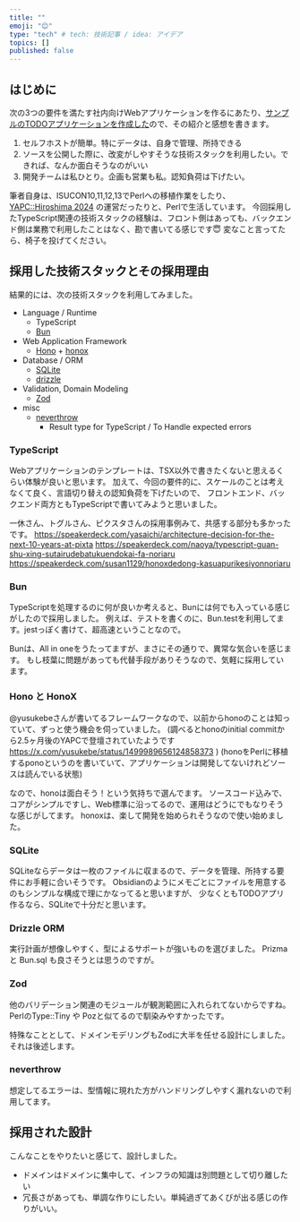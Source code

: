```yaml
---
title: ""
emoji: "😊"
type: "tech" # tech: 技術記事 / idea: アイデア
topics: []
published: false
---
```


## はじめに

次の3つの要件を満たす社内向けWebアプリケーションを作るにあたり、[サンプルのTODOアプリケーションを作成した](https://github.com/kfly8/sample-todoapp-honox-zod-drizzle)ので、その紹介と感想を書きます。

1. セルフホストが簡単。特にデータは、自身で管理、所持できる
2. ソースを公開した際に、改変がしやすそうな技術スタックを利用したい。できれば、なんか面白そうなのがいい
3. 開発チームは私ひとり。企画も営業も私。認知負荷は下げたい。

筆者自身は、ISUCON10,11,12,13でPerlへの移植作業をしたり、[YAPC::Hiroshima 2024](https://yapcjapan.org/2024hiroshima/) の運営だったりと、Perlで生活しています。
今回採用したTypeScript関連の技術スタックの経験は、フロント側はあっても、バックエンド側は業務で利用したことはなく、勘で書いてる感じです😇
変なこと言ってたら、椅子を投げてください。

## 採用した技術スタックとその採用理由

結果的には、次の技術スタックを利用してみました。

- Language / Runtime
    - TypeScript
    - [Bun](https://bun.sh/)
- Web Application Framework
    - [Hono](https://hono.dev/) + [honox](https://github.com/honojs/honox)
- Database / ORM
    - [SQLite](https://www.sqlite.org/)
    - [drizzle](https://orm.drizzle.team/)
- Validation, Domain Modeling
    - [Zod](https://zod.dev/)
- misc
    - [neverthrow](https://github.com/supermacro/neverthrow)
        - Result type for TypeScript / To Handle expected errors

### TypeScript

Webアプリケーションのテンプレートは、TSX以外で書きたくないと思えるくらい体験が良いと思います。
加えて、今回の要件的に、スケールのことは考えなくて良く、言語切り替えの認知負荷を下げたいので、
フロントエンド、バックエンド両方ともTypeScriptで書いてみようと思いました。

一休さん、トグルさん、ピクスタさんの採用事例みて、共感する部分も多かったです。
https://speakerdeck.com/yasaichi/architecture-decision-for-the-next-10-years-at-pixta
https://speakerdeck.com/naoya/typescript-guan-shu-xing-sutairudebatukuendokai-fa-noriaru
https://speakerdeck.com/susan1129/honoxdedong-kasuapurikesiyonnoriaru

### Bun

TypeScriptを処理するのに何が良いか考えると、Bunには何でも入っている感じがしたので採用しました。
例えば、テストを書くのに、Bun.testを利用してます。jestっぽく書けて、超高速ということなので。

Bunは、All in oneをうたってますが、まさにその通りで、異常な気合いを感じます。
もし枝葉に問題があっても代替手段がありそうなので、気軽に採用しています。

### Hono と HonoX

@yusukebeさんが書いてるフレームワークなので、以前からhonoのことは知っていて、ずっと使う機会を伺っていました。
(調べるとhonoのinitial commitから2.5ヶ月後のYAPCで登壇されていたようです
https://x.com/yusukebe/status/1499989656124858373 )
(honoをPerlに移植するponoというのを書いていて、アプリケーションは開発してないけれどソースは読んでいる状態)

なので、honoは面白そう！という気持ちで選んでます。
ソースコード込みで、コアがシンプルですし、Web標準に沿ってるので、運用はどうにでもなりそうな感じがしてます。
honoxは、楽して開発を始められそうなので使い始めました。

### SQLite

SQLiteならデータは一枚のファイルに収まるので、データを管理、所持する要件にお手軽に合いそうです。
Obsidianのようにメモごとにファイルを用意するのもシンプルな構成で理にかなってると思いますが、
少なくともTODOアプリ作るなら、SQLiteで十分だと思います。

### Drizzle ORM

実行計画が想像しやすく、型によるサポートが強いものを選びました。
Prizma と Bun.sql も良さそうとは思うのですが。

### Zod

他のバリデーション関連のモジュールが観測範囲に入れられてないからですね。
PerlのType::Tiny や Pozと似てるので馴染みやすかったです。

特殊なこととして、ドメインモデリングもZodに大半を任せる設計にしました。それは後述します。

### neverthrow

想定してるエラーは、型情報に現れた方がハンドリングしやすく漏れないので利用してます。

## 採用された設計

こんなことをやりたいと感じて、設計しました。

- ドメインはドメインに集中して、インフラの知識は別問題として切り離したい
- 冗長さがあっても、単調な作りにしたい。単純過ぎてあくびが出る感じの作りがいい。


